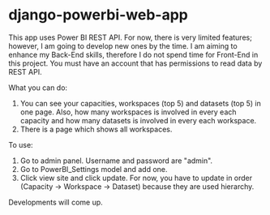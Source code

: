 ﻿# django-powerbi-web-app

This app uses Power BI REST API. For now, there is very limited features; however, I am going to develop new ones by the time. I am aiming to enhance my Back-End skills, therefore I do not spend time for Front-End in this project.
You must have an account that has permissions to read data by REST API.

What you can do:
1. You can see your capacities, workspaces (top 5) and datasets (top 5) in one page. Also, how many workspaces is involved in every each capacity and how many datasets is involved in every each workspace.
2. There is a page which shows all workspaces.

To use:
1. Go to admin panel. Username and password are "admin".
2. Go to PowerBI_Settings model and add one.
3. Click view site and click update. For now, you have to update in order (Capacity -> Workspace -> Dataset) because they are used hierarchy.

Developments will come up.
